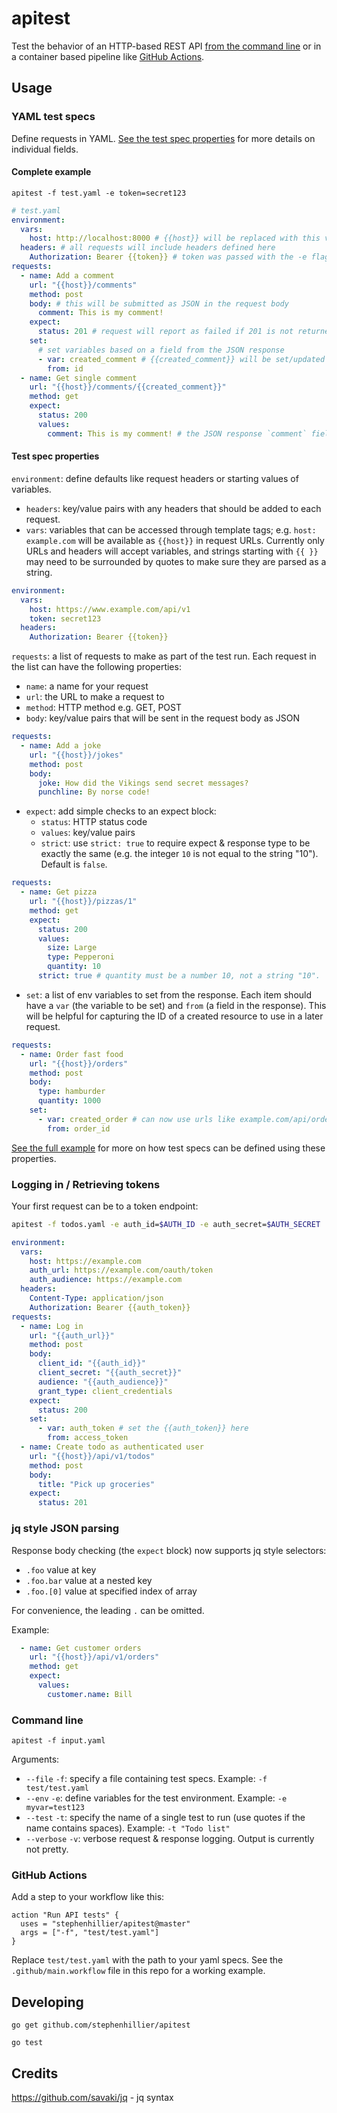 # apitest
Test the behavior of an HTTP-based REST API [from the command line](#command-line) or in a container based pipeline like [GitHub Actions](#github-actions).

## Usage

### YAML test specs

Define requests in YAML.  [See the test spec properties](#test-spec-properties) for more details on individual fields.

#### Complete example

`apitest -f test.yaml -e token=secret123`

```yaml
# test.yaml
environment:
  vars:
    host: http://localhost:8000 # {{host}} will be replaced with this value
  headers: # all requests will include headers defined here
    Authorization: Bearer {{token}} # token was passed with the -e flag.
requests:
  - name: Add a comment
    url: "{{host}}/comments"
    method: post
    body: # this will be submitted as JSON in the request body
      comment: This is my comment! 
    expect:
      status: 201 # request will report as failed if 201 is not returned
    set:
      # set variables based on a field from the JSON response
      - var: created_comment # {{created_comment}} will be set/updated for further requests to use
        from: id
  - name: Get single comment
    url: "{{host}}/comments/{{created_comment}}"
    method: get
    expect:
      status: 200  
      values:
        comment: This is my comment! # the JSON response `comment` field must match this value
```

#### Test spec properties

`environment`: define defaults like request headers or starting values of variables.

  * `headers`: key/value pairs with any headers that should be added to each request.
  * `vars`: variables that can be accessed through template tags; e.g. `host: example.com` will be available as `{{host}}` in request URLs.  Currently only URLs and headers will accept variables, and strings starting with `{{ }}` may need to be surrounded by quotes to make sure they are parsed as a string.

```yaml
environment:
  vars:
    host: https://www.example.com/api/v1
    token: secret123
  headers:
    Authorization: Bearer {{token}}
```

`requests`: a list of requests to make as part of the test run.  Each request in the list can have the following properties:

  * `name`: a name for your request
  * `url`: the URL to make a request to
  * `method`: HTTP method e.g. GET, POST
  * `body`: key/value pairs that will be sent in the request body as JSON

```yaml
requests:
  - name: Add a joke
    url: "{{host}}/jokes"
    method: post
    body:
      joke: How did the Vikings send secret messages?
      punchline: By norse code!
```

  * `expect`: add simple checks to an expect block:  
    * `status`: HTTP status code  
    * `values`: key/value pairs 
    * `strict`: use `strict: true` to require expect & response type to be exactly the same (e.g. the integer `10` is not equal to the string "10"). Default is `false`.

```yaml
requests:
  - name: Get pizza
    url: "{{host}}/pizzas/1"
    method: get
    expect:
      status: 200
      values:
        size: Large
        type: Pepperoni
        quantity: 10
      strict: true # quantity must be a number 10, not a string "10".  Use false if not important.
```

  * `set`: a list of env variables to set from the response. Each item should have a `var` (the variable to be set) and `from` (a field in the response). This will be helpful for capturing the ID of a created resource to use in a later request.

```yaml
requests:
  - name: Order fast food
    url: "{{host}}/orders"
    method: post
    body:
      type: hamburder
      quantity: 1000
    set:
      - var: created_order # can now use urls like example.com/api/orders/{{created_order}}
        from: order_id
```

[See the full example](#complete-example) for more on how test specs can be defined using these properties.


### Logging in / Retrieving tokens

Your first request can be to a token endpoint:

```sh
apitest -f todos.yaml -e auth_id=$AUTH_ID -e auth_secret=$AUTH_SECRET
```

```yaml
environment:
  vars:
    host: https://example.com
    auth_url: https://example.com/oauth/token
    auth_audience: https://example.com
  headers:
    Content-Type: application/json
    Authorization: Bearer {{auth_token}}
requests:
  - name: Log in
    url: "{{auth_url}}"
    method: post
    body:
      client_id: "{{auth_id}}"
      client_secret: "{{auth_secret}}"
      audience: "{{auth_audience}}"
      grant_type: client_credentials
    expect:
      status: 200
    set:
      - var: auth_token # set the {{auth_token}} here
        from: access_token
  - name: Create todo as authenticated user
    url: "{{host}}/api/v1/todos"
    method: post
    body:
      title: "Pick up groceries"
    expect:
      status: 201
```

### jq style JSON parsing

Response body checking (the `expect` block) now supports jq style selectors:

* `.foo` value at key
* `.foo.bar` value at a nested key
* `.foo.[0]` value at specified index of array

For convenience, the leading `.` can be omitted.

Example:

```yaml
  - name: Get customer orders
    url: "{{host}}/api/v1/orders"
    method: get
    expect:
      values:
        customer.name: Bill
```

### Command line

`apitest -f input.yaml`

Arguments:

* `--file` `-f`: specify a file containing test specs. Example: `-f test/test.yaml`
* `--env` `-e`: define variables for the test environment. Example: `-e myvar=test123`
* `--test` `-t`: specify the name of a single test to run (use quotes if the name contains spaces). Example: `-t "Todo list"`
* `--verbose` `-v`: verbose request & response logging.  Output is currently not pretty.

### GitHub Actions

Add a step to your workflow like this:
```
action "Run API tests" {
  uses = "stephenhillier/apitest@master"
  args = ["-f", "test/test.yaml"]
}
```

Replace `test/test.yaml` with the path to your yaml specs.
See the `.github/main.workflow` file in this repo for a working example.

## Developing
`go get github.com/stephenhillier/apitest`

`go test`

## Credits

https://github.com/savaki/jq - jq syntax
